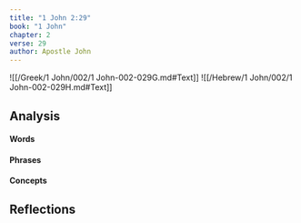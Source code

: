 ```yaml
---
title: "1 John 2:29"
book: "1 John"
chapter: 2
verse: 29
author: Apostle John
---
```

![[/Greek/1 John/002/1 John-002-029G.md#Text]]
![[/Hebrew/1 John/002/1 John-002-029H.md#Text]]

## Analysis

#### Words

#### Phrases

#### Concepts

## Reflections
